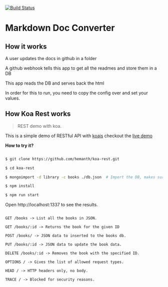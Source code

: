 [![Build Status](https://travis-ci.org/BroadsoftLabs/MarkdownDocConverter.svg?branch=master)](https://travis-ci.org/BroadsoftLabs/MarkdownDocConverter)

# Markdown Doc Converter

## How it works
A user updates the docs in github in a folder

A github webhook tells this app to get all the readmes and store them in a DB

This app reads the DB and serves back the html

In order for this to run, you need to copy the config over and set your values.


## How Koa Rest works
> REST demo with koa.

This is a simple demo of RESTful API with [koajs](http://koajs.com/) checkout the [live demo](http://lexicon-tactic.codio.io:1337/)


__How to try it?__

```sh

$ git clone https://github.com/hemanth/koa-rest.git

$ cd koa-rest

$ mongoimport -d library -c books ./db.json  # Import the DB, makes sure mongod is running.

$ npm install

$ npm run start

```

Open http://localhost:1337 to see the results.


```

GET /books -> List all the books in JSON.

GET /books/:id -> Returns the book for the given ID

POST /books/ -> JSON data to inserted to the books db.

PUT /books/:id -> JSON data to update the book data.

DELETE /books/:id -> Removes the book with the specified ID.

OPTIONS / -> Gives the list of allowed request types.

HEAD / -> HTTP headers only, no body.

TRACE / -> Blocked for security reasons.

```
